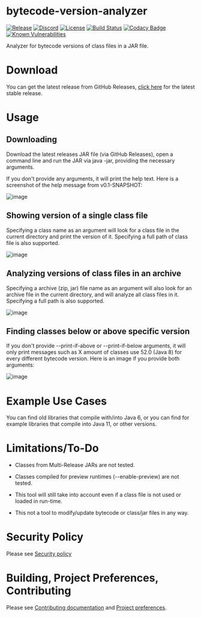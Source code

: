 # bytecode-version-analyzer
[![Release](https://img.shields.io/github/release/LifeMC/bytecode-version-analyzer.svg)](https://github.com/LifeMC/bytecode-version-analyzer/releases)
[![Discord](https://img.shields.io/discord/231814350619410433.svg?label=discord)](https://discord.gg/tmupwqn)
[![License](https://img.shields.io/badge/license-gpl%203.0-brightgreen.svg)](https://opensource.org/licenses/GPL-3.0)
[![Build Status](https://github.com/LifeMC/bytecode-version-analyzer/workflows/Java%20CI/badge.svg)](https://github.com/LifeMC/bytecode-version-analyzer/actions)
[![Codacy Badge](https://api.codacy.com/project/badge/Grade/42c5db206def479d8b31f8430203034f)](https://app.codacy.com/app/LifeMC/bytecode-version-analyzer?utm_source=github.com&utm_medium=referral&utm_content=LifeMC/bytecode-version-analyzer&utm_campaign=Badge_Grade_Dashboard)
[![Known Vulnerabilities](https://snyk.io//test/github/LifeMC/bytecode-version-analyzer/badge.svg?targetFile=pom.xml)](https://snyk.io//test/github/LifeMC/bytecode-version-analyzer?targetFile=pom.xml)

Analyzer for bytecode versions of class files in a JAR file.

# Download

You can get the latest release from GitHub Releases, [click here](https://github.com/LifeMC/bytecode-version-analyzer/releases/latest/) for the latest stable release.

# Usage

## Downloading
Download the latest releases JAR file (via GitHub Releases), open a command line and run the JAR via java -jar, providing the necessary arguments.

If you don't provide any arguments, it will print the help text. Here is a screenshot of the help message from v0.1-SNAPSHOT:

![image](https://user-images.githubusercontent.com/24778409/107349625-7d71f580-6ad9-11eb-8856-1a87809e2d62.png)

## Showing version of a single class file
Specifying a class name as an argument will look for a class file in the current directory and print the version of it. Specifying a full path of class file is also supported.

![image](https://user-images.githubusercontent.com/24778409/107349723-9bd7f100-6ad9-11eb-811a-3f826094700b.png)

## Analyzing versions of class files in an archive
Specifying a archive (zip, jar) file name as an argument will also look for an archive file in the current directory, and will analyze all class files in it. Specifying a full path is also supported.

![image](https://user-images.githubusercontent.com/24778409/107349858-c6c24500-6ad9-11eb-9cdb-5b8df740c41f.png)

## Finding classes below or above specific version
If you don't provide --print-if-above or --print-if-below arguments, it will only print messages such as X amount of classes use 52.0 (Java 8) for every different bytecode version. Here is an image if you provide both arguments:

![image](https://user-images.githubusercontent.com/24778409/107349967-e78a9a80-6ad9-11eb-8577-602ec6ceba4c.png)

# Example Use Cases

You can find old libraries that compile with/into Java 6, or you can find for example libraries that compile into Java 11, or other versions.

# Limitations/To-Do

- Classes from Multi-Release JARs are not tested.
- Classes compiled for preview runtimes (--enable-preview) are not tested.

- This tool will still take into account even if a class file is not used or loaded in run-time.
- This not a tool to modify/update bytecode or class/jar files in any way.

# Security Policy

Please see [Security policy](https://github.com/LifeMC/bytecode-version-analyzer/blob/main/.github/SECURITY.md)

# Building, Project Preferences, Contributing

Please see [Contributing documentation](https://github.com/LifeMC/bytecode-version-analyzer/blob/main/.github/CONTRIBUTING.md) and [Project preferences](https://github.com/LifeMC/bytecode-version-analyzer/blob/main/.github/PROJECT_PREFERENCES.md).
